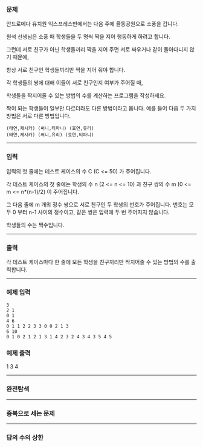 ### 문제

안드로메다 유치원 익스프레스반에서는 다음 주에 율동공원으로 소풍을 갑니다.

원석 선생님은 소풍 때 학생들을 두 명씩 짝을 지어 행동하게 하려고 합니다. 

그런데 서로 친구가 아닌 학생들끼리 짝을 지어 주면 서로 싸우거나 같이 돌아다니지 않기 때문에, 

항상 서로 친구인 학생들끼리만 짝을 지어 줘야 합니다.

각 학생들의 쌍에 대해 이들이 서로 친구인지 여부가 주어질 때, 

학생들을 짝지어줄 수 있는 방법의 수를 계산하는 프로그램을 작성하세요. 

짝이 되는 학생들이 일부만 다르더라도 다른 방법이라고 봅니다. 예를 들어 다음 두 가지 방법은 서로 다른 방법입니다.

```
(태연,제시카) (써니,티파니) (효연,유리)
(태연,제시카) (써니,유리) (효연,티파니)
```

-----------------------------------------

### 입력

입력의 첫 줄에는 테스트 케이스의 수 C (C <= 50) 가 주어집니다. 

각 테스트 케이스의 첫 줄에는 학생의 수 n (2 <= n <= 10) 과 친구 쌍의 수 m (0 <= m <= n*(n-1)/2) 이 주어집니다.

그 다음 줄에 m 개의 정수 쌍으로 서로 친구인 두 학생의 번호가 주어집니다. 번호는 모두 0 부터 n-1 사이의 정수이고, 같은 쌍은 입력에 두 번 주어지지 않습니다.

학생들의 수는 짝수입니다.

---------------------------------------------------------

### 출력

각 테스트 케이스마다 한 줄에 모든 학생을 친구끼리만 짝지어줄 수 있는 방법의 수를 출력합니다.

---------------------------------------------

### 예제 입력
```
3 
2 1 
0 1 
4 6 
0 1 1 2 2 3 3 0 0 2 1 3 
6 10 
0 1 0 2 1 2 1 3 1 4 2 3 2 4 3 4 3 5 4 5
```

### 예제 출력

1
3
4

-----------------------------------------------

### 완전탐색

---------------------------

### 중복으로 세는 문제

---------------------------

### 답의 수의 상한
